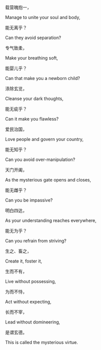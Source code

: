 载营魄抱一，

Manage to unite your soul and body,

能无离乎？

Can they avoid separation?

专气致柔，

Make your breathing soft,

能婴儿乎？

Can that make you a newborn child?

涤除玄览，

Cleanse your dark thoughts,

能无疵乎？

Can it make you flawless?

爱民治国，

Love people and govern your country,

能无知乎？

Can you avoid over-manipulation?

天门开阖，

As the mysterious gate opens and closes,

能无雌乎？

Can you be impassive?

明白四达，

As your understanding reaches everywhere,

能无为乎？

Can you refrain from striving?

生之、畜之，

Create it, foster it,

生而不有，

Live without possessing,

为而不恃，

Act without expecting,

长而不宰，

Lead without domineering,

是谓玄德。

This is called the mysterious virtue.
